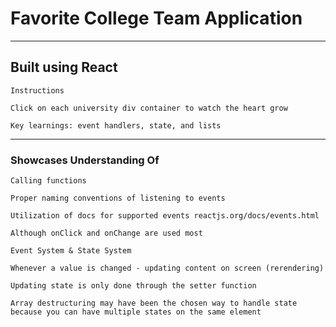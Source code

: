 # Favorite College Team Application

---
## Built using React
` Instructions `

` Click on each university div container to watch the heart grow `

` Key learnings: event handlers, state, and lists `

---
### Showcases Understanding Of
` Calling functions `

` Proper naming conventions of listening to events `

` Utilization of docs for supported events reactjs.org/docs/events.html `

` Although onClick and onChange are used most `

` Event System & State System `

` Whenever a value is changed - updating content on screen (rerendering) `

` Updating state is only done through the setter function `

` Array destructuring may have been the chosen way to handle state because you can have multiple states on the same element `
